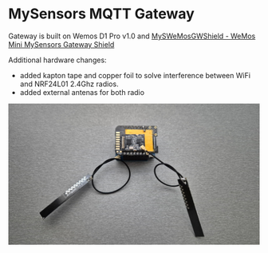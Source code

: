 # MySensors MQTT Gateway

Gateway is built on Wemos D1 Pro v1.0 and [MySWeMosGWShield - WeMos Mini MySensors Gateway Shield](https://www.openhardware.io/view/303/MySWeMosGWShield-WeMos-Mini-MySensors-Gateway-Shield)

Additional hardware changes:
- added kapton tape and copper foil to solve interference between WiFi and NRF24L01 2.4Ghz radios.
- added external antenas for both radio

<img src="docs/wemos_gw.jpg" width="700">
